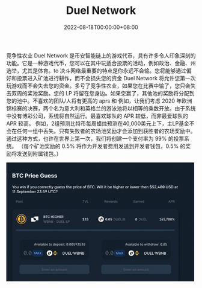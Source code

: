 ﻿---
title: "Duel Network"
description: "Duel Network 是币安智能链上的游戏代币，具有许多令人印象深刻的功能。它是一种游戏代币，您可以在其中玩适合"
date: 2022-08-18T00:00:00+08:00
lastmod: 2022-08-18T00:00:00+08:00
draft: false
authors: ["boogArno"]
featuredImage: "duel-network.png"
tags: ["NFT Games","Duel Network"]
categories: ["nfts"]
nfts: ["NFT Games"]
blockchain: "BSC"
website: "https://app.duel.network/"
twitter: "https://twitter.com/duel_network"
discord: ""
telegram: "https://t.me/duelnetwork"
github: ""
youtube: ""
twitch: ""
facebook: ""
instagram: ""
reddit: ""
medium: "https://medium.com/@duelnetwork"
steam: ""
gitbook: ""
googleplay: ""
appstore: ""
status: "Live"
weight: 
lightgallery: true
toc: true
pinned: false
recommend: false
recommend1: false
---
竞争性农业
Duel Network 是币安智能链上的游戏代币，具有许多令人印象深刻的功能。它是一种游戏代币，您可以在其中玩适合投票的活动，例如政治、金融、州选举，尤其是体育。to
决斗网络最重要的特点是你永远不会输。您将能够通过偏好和投票进入矿池进行耕作，而不会损失您的资金
Duel Network 将允许您第一次玩游戏而不会失去您的资金。多亏了竞争性农业，如果您在比赛中输了，您只会失去双周的奖池奖励。您的 LP 将留在您身边。如果您赢了，其他池的奖励将分配到您的池中。不喜欢的团队/人将有更高的 aprs 和
例如，让我们考虑 2020 年欧洲锦标赛的决赛，两个名为意大利和英格兰的游泳池将以相等的乘数开放。由于系统中没有博彩公司，系统将自然运行。最喜欢球队的 APR 较低，而非最爱球队的 APR 较高。
例如，2组预测比特币每周蜡烛预测在40,000美元上下，主LP基金不会在任何一组中丢失。只有失败者的农场池奖励才会添加到获胜者的农场奖励中。
通过这种方式，也许在世界上第一次，我们将创建一个支付率为 99% 的投票系统。 （每个矿池奖励的 0.5% 将作为开发者费用发送到开发者钱包，0.5% 的奖励将发送到附属钱包。）

![duelnetwork-dapp-games-bsc-image1-500x315_8acc12452c679f4152b8e080c2c4289f](duelnetwork-dapp-games-bsc-image1-500x315_8acc12452c679f4152b8e080c2c4289f.png)

